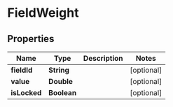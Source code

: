 
# FieldWeight

## Properties
Name | Type | Description | Notes
------------ | ------------- | ------------- | -------------
**fieldId** | **String** |  |  [optional]
**value** | **Double** |  |  [optional]
**isLocked** | **Boolean** |  |  [optional]




